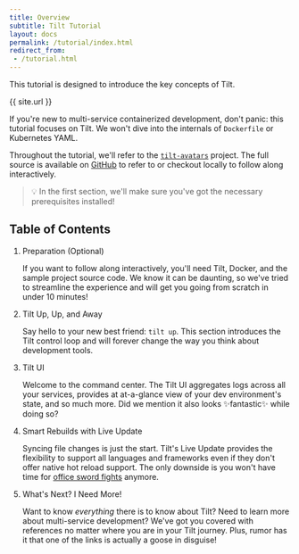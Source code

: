 ```yaml
---
title: Overview
subtitle: Tilt Tutorial
layout: docs
permalink: /tutorial/index.html
redirect_from:
 - /tutorial.html
---
```

This tutorial is designed to introduce the key concepts of Tilt.

{{ site.url }}

If you're new to multi-service containerized development, don't panic: this tutorial focuses on Tilt.
We won't dive into the internals of `Dockerfile` or Kubernetes YAML.

Throughout the tutorial, we'll refer to the [`tilt-avatars`][repo-tilt-avatars] project.
The full source is available on [GitHub][repo-tilt-avatars] to refer to or checkout locally to follow along interactively.
> 💡 In the first section, we'll make sure you've got the necessary prerequisites installed!

## Table of Contents
1. Preparation (Optional)

   If you want to follow along interactively, you'll need Tilt, Docker, and the sample project source code.
   We know it can be daunting, so we've tried to streamline the experience and will get you going from scratch in under 10 minutes!

2. Tilt Up, Up, and Away

   Say hello to your new best friend: `tilt up`.
   This section introduces the Tilt control loop and will forever change the way you think about development tools.
   
3. Tilt UI

   Welcome to the command center.
   The Tilt UI aggregates logs across all your services, provides at at-a-glance view of your dev environment's state, and so much more.
   Did we mention it also looks ✨fantastic✨ while doing so?

4. Smart Rebuilds with Live Update

   Syncing file changes is just the start.
   Tilt's Live Update provides the flexibility to support all languages and frameworks even if they don't offer native hot reload support.
   The only downside is you won't have time for [office sword fights][xkcd-compile] anymore.

5. What's Next? I Need More!

   Want to know _everything_ there is to know about Tilt?
   Need to learn more about multi-service development?
   We've got you covered with references no matter where you are in your Tilt journey.
   Plus, rumor has it that one of the links is actually a goose in disguise!

[repo-tilt-avatars]: https://github.com/tilt-dev/tilt-avatars
[xkcd-compile]: https://xkcd.com/303/
